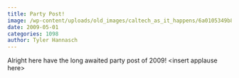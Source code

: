 ```yaml
---
title: Party Post!
image: /wp-content/uploads/old_images/caltech_as_it_happens/6a0105349b8251970b0115706475e2970b.jpg
date: 2009-05-01
categories: 1098
author: Tyler Hannasch
---
```


Alright here have the long awaited party post of 2009! &lt;insert applause here&gt;

